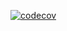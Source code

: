 [![codecov](https://codecov.io/gh/moritamori/go-testing/branch/master/graph/badge.svg?token=X0WBEDNHWK)](https://codecov.io/gh/moritamori/go-testing)

